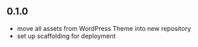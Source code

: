 ## 0.1.0

+ move all assets from WordPress Theme into new repository
+ set up scaffolding for deployment